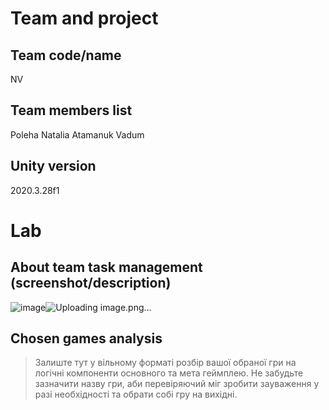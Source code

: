 # Team and project
## Team code/name
NV

## Team members list 
Poleha Natalia
Atamanuk Vadum

## Unity version
2020.3.28f1

# Lab
## About team task management (screenshot/description)
![image](https://user-images.githubusercontent.com/74210787/154357669-fa38884d-d896-492f-8ed7-36ee38f97d45.png)![Uploading image.png…]()


## Chosen games analysis
> Залиште тут у вільному форматі розбір вашої обраної гри на логічні компоненти основного та мета геймплею. Не забудьте зазначити назву гри, 
> аби перевіряючий міг зробити зауваження у разі необхідності та обрати собі гру на вихідні.
